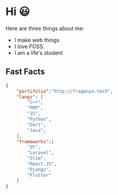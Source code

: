 # Hi :smiley:

Here are three things about me:

- I make web things
- I love FOSS.
- I am a life's student


Fast Facts 
---------------

```json
{
    "portifolio":"http://fraganya.tech",
    "langs": [
        "C++",
        "PHP",
        "JS",
        "Python",
        "Dart",
        "Java",
    ],
    "frameworks":[
        "Qt",
        "Laravel",
        "Slim",
        "React.JS",
        "Django",
        "Flutter"
    ]
}
```
